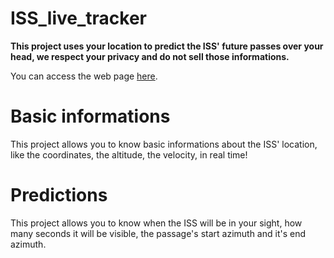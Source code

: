 # ISS_live_tracker
<b>This project uses your location to predict the ISS' future passes over your head, we respect your privacy and do not sell those informations. </b>

You can access the web page <a href="https://pythack.github.io/ISS_live_tracker/">here</a>. 

# Basic informations
This project allows you to know basic informations about the ISS' location, like the coordinates, the altitude, the velocity, in real time!

# Predictions
This project allows you to know when the ISS will be in your sight, how many seconds it will be visible, the passage's start azimuth and it's end azimuth. 
